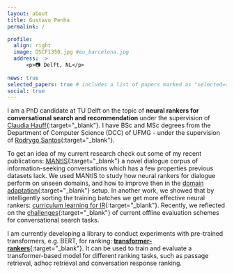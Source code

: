 ```yaml
---
layout: about
title: Gustavo Penha
permalink: /

profile:
  align: right
  image: DSCF1350.jpg #eu_barcelona.jpg
  address:  >
      <p>📷 Delft, NL</p> 
    
news: true
selected_papers: true # includes a list of papers marked as "selected={true}"
social: true
---
```


I am a PhD candidate at TU Delft on the topic of **neural rankers for conversational search and recommendation** under the supervision of [Claudia Hauff](https://chauff.github.io/){:target="_blank"}.  I have BSc and MSc degrees from the Department of Computer Science (DCC) of UFMG - under the supervision of [Rodrygo Santos](https://homepages.dcc.ufmg.br/~rodrygo/){:target="_blank"}.

To get an idea of my current research check out some of my recent publications: [MANtIS](https://guzpenha.github.io/MANtIS/){:target="_blank"} a novel dialogue corpus of information-seeking conversations which has a few properties previous datasets lack. We used MANtIS to study how neural rankers for dialogue perform on unseen domains, and how to improve then in the [domain adaptation](https://guzpenha.github.io/guzblog/assets/pdf/Domain_Adaptation_for_CRR_CAIR20.pdf){:target="_blank"} setup. In another work, we showed that by intelligently sorting the training batches we get more effective neural rankers: [curriculum learning for IR](https://arxiv.org/abs/1912.08555){:target="_blank"}. Recently, we reflected on the [challenges](https://guzpenha.github.io/guzblog/assets/pdf/Challenges_CONVERSE20.pdf){:target="_blank"} of current offline evaluation schemes for conversational search tasks.

 I am currently developing a library to conduct experiments with pre-trained transformers, e.g. BERT, for ranking: [**transformer-rankers**](https://guzpenha.github.io/transformer_rankers/){:target="_blank"}. It can be used to train and evaluate a transformer-based model for different ranking tasks, such as passage retrieval, adhoc retrieval and conversation response ranking.